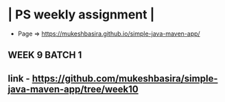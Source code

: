 
| PS weekly assignment |
========================

* Page => https://mukeshbasira.github.io/simple-java-maven-app/


## WEEK 9 BATCH 1

link - https://github.com/mukeshbasira/simple-java-maven-app/tree/week10
------------------------------------------------------------------------
